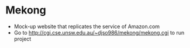 Mekong
================

- Mock-up website that replicates the service of Amazon.com
- Go to http://cgi.cse.unsw.edu.au/~djso986/mekong/mekong.cgi to run project